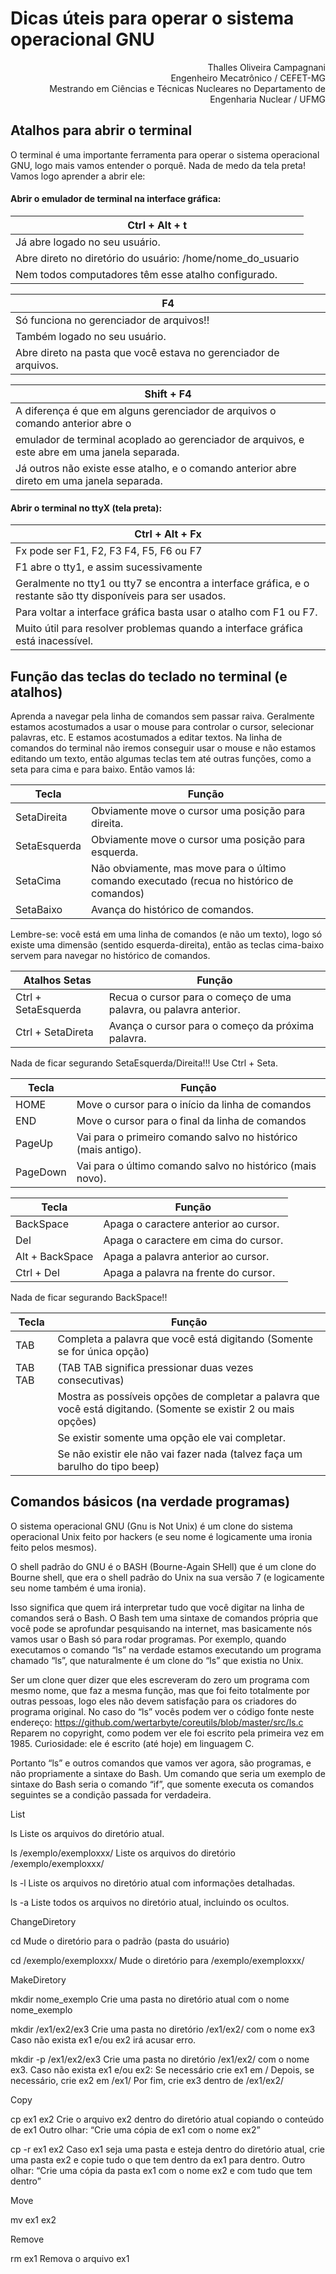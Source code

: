 # Dicas úteis para operar o sistema operacional GNU

<div style="text-align: right;">Thalles Oliveira Campagnani</div>
<div style="text-align: right;">Engenheiro Mecatrônico / CEFET-MG</div>
<div style="text-align: right;">Mestrando em Ciências e Técnicas Nucleares no Departamento de Engenharia Nuclear / UFMG</div>




## Atalhos para abrir o terminal

O terminal é uma importante ferramenta para operar o sistema operacional GNU, logo mais vamos entender o porquê.
Nada de medo da tela preta! Vamos logo aprender a abrir ele:

#### Abrir o emulador de terminal na interface gráfica:

| Ctrl + Alt + t |
|---|
| Já abre logado no seu usuário.|
| Abre direto no diretório do usuário: /home/nome_do_usuario |
| Nem todos computadores têm esse atalho configurado. |



| F4 |
|---|
|Só funciona no gerenciador de arquivos!! |
|Também logado no seu usuário.|
|Abre direto na pasta que você estava no gerenciador de arquivos.|



|Shift + F4|
|---|
|A diferença é que em alguns gerenciador de arquivos o comando anterior abre o |
|emulador de terminal acoplado ao gerenciador de arquivos, e este abre em uma janela separada.|
|Já outros não existe esse atalho, e o comando anterior abre direto em uma janela separada.|


#### Abrir o terminal no ttyX (tela preta):

|Ctrl + Alt + Fx|
|---|
|Fx pode ser F1, F2, F3 F4, F5, F6 ou F7|
|F1 abre o tty1, e assim sucessivamente|
|Geralmente no tty1 ou tty7 se encontra a interface gráfica, e o restante são tty disponíveis para ser usados.|
|Para voltar a interface gráfica basta usar o atalho com F1 ou F7.|
|Muito útil para resolver problemas quando a interface gráfica está inacessível.|







## Função das teclas do teclado no terminal (e atalhos)


Aprenda a navegar pela linha de comandos sem passar raiva. Geralmente estamos acostumados a usar o mouse para controlar o cursor, selecionar palavras, etc. E estamos acostumados a editar textos. Na linha de comandos do terminal não iremos conseguir usar o mouse e não estamos editando um texto, então algumas teclas tem até outras funções, como a seta para cima e para baixo. Então vamos lá:


|Tecla|Função|
|-|-|
|SetaDireita|Obviamente move o cursor uma posição para direita.|
|SetaEsquerda|Obviamente move o cursor uma posição para esquerda.|
|SetaCima|Não obviamente, mas move para o último comando executado (recua no histórico de comandos)|
|SetaBaixo|Avança do histórico de comandos.|

Lembre-se: você está em uma linha de comandos (e não um texto), logo só existe 
uma dimensão (sentido esquerda-direita), então as teclas cima-baixo servem para navegar no 
histórico de comandos.


|Atalhos Setas|Função|
|-|-|
|Ctrl + SetaEsquerda|Recua o cursor para o começo de uma palavra, ou palavra anterior.|
|Ctrl + SetaDireta|Avança o cursor para o começo da próxima palavra.|

Nada de ficar segurando SetaEsquerda/Direita!!! Use Ctrl + Seta.


|Tecla|Função|
|-|-|
|HOME|Move o cursor para o início da linha de comandos
|END|Move o cursor para o final da linha de comandos
|PageUp|Vai para o primeiro comando salvo no histórico (mais antigo).
|PageDown|Vai para o último comando salvo no histórico (mais novo).

|Tecla|Função|
|-|-|
|BackSpace|Apaga o caractere anterior ao cursor.
|Del|Apaga o caractere em cima do cursor.
|Alt + BackSpace|Apaga a palavra anterior ao cursor.
|Ctrl + Del|Apaga a palavra na frente do cursor.

Nada de ficar segurando BackSpace!!

|Tecla|Função|
|-|-|
|TAB|Completa a palavra que você está digitando (Somente se for única opção)|
|TAB TAB|(TAB TAB significa pressionar duas vezes consecutivas)|
||Mostra as possíveis opções de completar a palavra que você está digitando. (Somente se existir 2 ou mais opções)
||Se existir somente uma opção ele vai completar.
||Se não existir ele não vai fazer nada (talvez faça um barulho do tipo beep)





## Comandos básicos (na verdade programas)

O sistema operacional GNU (Gnu is Not Unix) é um clone do sistema operacional Unix feito por hackers (e seu nome é logicamente uma ironia feito pelos mesmos).

O shell padrão do GNU é o BASH (Bourne-Again SHell) que é um clone do Bourne shell, que era o shell padrão do Unix na sua versão 7 (e logicamente seu nome também é uma ironia).

Isso significa que quem irá interpretar tudo que você digitar na linha de comandos será o Bash. O Bash tem uma sintaxe de comandos própria que você pode se aprofundar pesquisando na internet, mas basicamente nós vamos usar o Bash só para rodar programas. Por exemplo, quando executamos o comando “ls” na verdade estamos executando um programa chamado “ls”, que naturalmente é um clone do “ls” que existia no Unix. 

Ser um clone quer dizer que eles escreveram do zero um programa com mesmo nome, que faz a mesma função, mas que foi feito totalmente por outras pessoas, logo eles não devem satisfação para os criadores do programa original. No caso do “ls” vocês podem ver o código fonte neste endereço: https://github.com/wertarbyte/coreutils/blob/master/src/ls.c Reparem no copyright, como podem ver ele foi escrito pela primeira vez em 1985. Curiosidade: ele é escrito (até hoje) em linguagem C.

Portanto “ls” e outros comandos que vamos ver agora, são programas, e não propriamente a sintaxe do Bash. Um comando que seria um exemplo de sintaxe do Bash seria o comando “if”, que somente executa os comandos seguintes se a condição passada for verdadeira.

List

ls				Liste os arquivos do diretório atual.

ls /exemplo/exemploxxx/	Liste os arquivos do diretório /exemplo/exemploxxx/

ls -l				Liste os arquivos no diretório atual com informações detalhadas.

ls -a				Liste todos os arquivos no diretório atual, incluindo os ocultos.


ChangeDiretory	

cd 				Mude o diretório para o padrão (pasta do usuário)

cd /exemplo/exemploxxx/	Mude o diretório para /exemplo/exemploxxx/


MakeDiretory

mkdir nome_exemplo	Crie uma pasta no diretório atual com o nome nome_exemplo

mkdir /ex1/ex2/ex3 	Crie uma pasta no diretório /ex1/ex2/ com o nome ex3
				Caso não exista ex1 e/ou ex2 irá acusar erro.

mkdir -p /ex1/ex2/ex3	Crie uma pasta no diretório /ex1/ex2/ com o nome ex3.
				Caso não exista ex1 e/ou ex2:
					Se necessário crie ex1 em /
					Depois, se necessário, crie ex2 em /ex1/
					Por fim, crie ex3 dentro de /ex1/ex2/


Copy

cp ex1 ex2			Crie o arquivo ex2 dentro do diretório atual copiando o conteúdo de ex1
				Outro olhar: “Crie uma cópia de ex1 com o nome ex2”

cp -r ex1 ex2 		Caso ex1 seja uma pasta e esteja dentro do diretório atual, crie uma pasta ex2 e copie tudo
				o que tem dentro da ex1 para dentro.
				Outro olhar: “Crie uma cópia da pasta ex1 com o nome ex2 e com tudo que tem dentro”



Move

mv ex1 ex2			




Remove

rm ex1			Remova o arquivo ex1


